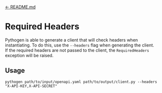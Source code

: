 [← README.md](/README.md)

# Required Headers
Pythogen is able to generate a client that will check headers when instantiating. To do this, use the `--headers` flag when generating the client.
If the required headers are not passed to the client, the `RequiredHeaders` exception will be raised.

## Usage
```shell
pythogen path/to/input/openapi.yaml path/to/output/client.py --headers "X-API-KEY,X-API-SECRET"
```
